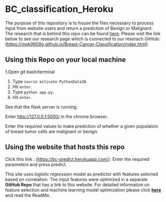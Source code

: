 # BC_classification_Heroku
The purpose of this repository is to house the files necessary to process input from website users and return a prediction of Benign or Malignant. The research that is behind this repo can be found [here](https://github.com/mpk9909g/Breast-Cancer-Classification). Please visit the link below to see our research page which is connected to our reserach GitHub:
(https://mpk9909g.github.io/Breast-Cancer-Classification/index.html) 

## Using this Repo on your local machine

1.Open git bash/terminal

1. Type ```source activate PythonData38```.
1. Hit ```enter```.
1. Type ```python app.py```.
1. Hit ```enter```.

See that the flask server is running.

Enter  http://127.0.0.1:5000/ in the chrome browser. 

Enter the required values to make prediction of whether a given population of breast tumor cells are malignant or benign. 

## Using the website that hosts this repo

Click this link : (https://bc-predict.herokuapp.com/). Enter the required parameters and press predict. 

This site uses *logistic regression* model as predictor with features selected based on correlation. 
The input features were optimized in a separate **GitHub Repo** that has a link to this website. For detailed information on feature selection and machine learning model optimization please click **[here](https://github.com/mpk9909g/Breast-Cancer-Classification)** and read the ReadMe. 
